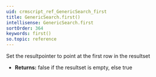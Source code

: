 ```yaml
---
uid: crmscript_ref_GenericSearch_first
title: GenericSearch.first()
intellisense: GenericSearch.first
sortOrder: 364
keywords: first()
so.topic: reference
---
```


Set the resultpointer to point at the first row in the resultset


* **Returns:** false if the resultset is empty, else true


